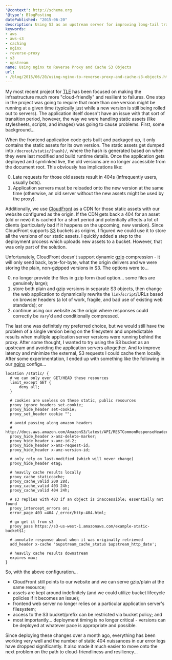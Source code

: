 ```yaml
---
'@context': http://schema.org
'@type': BlogPosting
datePublished: "2015-06-20"
description: Using S3 as an upstream server for improving long-tail traffic.
keywords:
- aws
- aws-s3
- caching
- nginx
- reverse-proxy
- s3
- upstream
name: Using nginx to Reverse Proxy and Cache S3 Objects
url:
- /blog/2015/06/20/using-nginx-to-reverse-proxy-and-cache-s3-objects.html
---
```


My most recent project for [TLE][1] has been focused on making the infrastructure much more "cloud-friendly" and resilient to failures. One step in the project was going to require that more than one version might be running at a given time (typically just while a new version is still being rolled out to servers). The application itself doesn't have an issue with that sort of transition period, however, the way we were handling static assets (like stylesheets, scripts, and images) was going to cause problems. First, some background...

When the frontend application code gets built and packaged up, it only contains the static assets for its own version. The static assets get dumped into `/docroot/static/{hash}/`, where the hash is generated based on when they were last modified and build runtime details. Once the application gets deployed and symlinked live, the old versions are no longer accessible from the document root. This obviously has implications like:

 0. Late requests for those old assets result in 404s (infrequently users, usually bots).
 0. Application servers must be reloaded onto the new version at the same time (otherwise, an old server without the new assets might be used by the proxy).

Additionally, we use [CloudFront][2] as a CDN for those static assets with our website configured as the origin. If the CDN gets back a 404 for an asset (old or new) it is cached for a short period and potentially affects a lot of clients (particularly bad if it happens on the upcoming, new version). Since CloudFront supports [S3][4] buckets as origins, I figured we could use it to store all the versions of our static assets. I quickly added a step to the deployment process which uploads new assets to a bucket. However, that was only part of the solution.

Unfortunately, CloudFront doesn't support dynamic [gzip][5] compression - it will only send back, byte-for-byte, what the origin delivers and we were storing the plain, non-gzipped versions in S3. The options were to...

 0. no longer provide the files in gzip form (bad option... some files are genuinely large);
 0. store both plain and gzip versions in separate S3 objects, then change the web application to dynamically rewrite the `link`/`script`/URLs based on browser headers (a lot of work, fragile, and bad use of existing web standards); or
 0. continue using our website as the origin where responses could correctly be `Vary`'d and conditionally compressed.

The last one was definitely my preferred choice, but we would still have the problem of a single version being on the filesystem and unpredictable results when multiple application server versions were running behind the proxy. After some thought, I wanted to try using the S3 bucket as an upstream and avoiding the application servers altogether. And to improve latency and minimize the external, S3 requests I could cache them locally. After some experimentation, I ended up with something like the following in our [nginx][3] configs...

```nginx
location /static/ {
  # we can only ever GET/HEAD these resources
  limit_except GET {
      deny all;
  }

  # cookies are useless on these static, public resources
  proxy_ignore_headers set-cookie;
  proxy_hide_header set-cookie;
  proxy_set_header cookie "";
  
  # avoid passing along amazon headers
  # http://docs.aws.amazon.com/AmazonS3/latest/API/RESTCommonResponseHeaders.html
  proxy_hide_header x-amz-delete-marker;
  proxy_hide_header x-amz-id-2;
  proxy_hide_header x-amz-request-id;
  proxy_hide_header x-amz-version-id;
  
  # only rely on last-modified (which will never change)
  proxy_hide_header etag;

  # heavily cache results locally
  proxy_cache staticcache;
  proxy_cache_valid 200 28d;
  proxy_cache_valid 403 24h;
  proxy_cache_valid 404 24h;

  # s3 replies with 403 if an object is inaccessible; essentially not found
  proxy_intercept_errors on;
  error_page 403 =404 /_error/http-404.html;

  # go get it from s3
  proxy_pass https://s3-us-west-1.amazonaws.com/example-static-bucket$1;

  # annotate response about when it was originally retrieved
  add_header x-cache '$upstream_cache_status $upstream_http_date';
  
  # heavily cache results downstream
  expires max;
}
```

So, with the above configuration...

 * CloudFront still points to our website and we can serve gzip/plain at the same resource;
 * assets are kept around indefinitely (and we could utilize bucket lifecycle policies if it becomes an issue);
 * frontend web server no longer relies on a particular application server's filesystem;
 * access to the S3 bucket/prefix can be restricted via bucket policy; and
 * most importantly... deployment timing is no longer critical - versions can be deployed at whatever pace is appropriate and possible.

Since deploying these changes over a month ago, everything has been working very well and the number of static 404 nuissances in our error logs have dropped significantly. It also made it much easier to move onto the next problem on the path to cloud-friendliness and resiliency...


 [1]: https://www.theloopyewe.com/
 [2]: http://aws.amazon.com/cloudfront/
 [3]: http://nginx.org/
 [4]: http://aws.amazon.com/s3/
 [5]: https://en.wikipedia.org/wiki/Gzip
